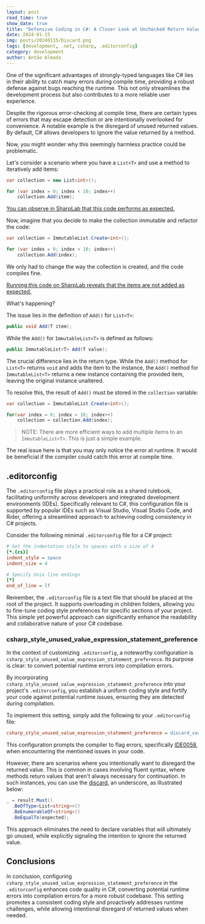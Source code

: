 ```yaml
---
layout: post
read_time: true
show_date: true
title: "Defensive Coding in C#: A Closer Look at Unchecked Return Value Discards"
date: 2024-01-15
img: posts/20240115/Discard.png
tags: [development, .net, csharp, .editorconfig]
category: development
author: Antão Almada
---
```


One of the significant advantages of strongly-typed languages like C# lies in their ability to catch many errors during compile time, providing a robust defense against bugs reaching the runtime. This not only streamlines the development process but also contributes to a more reliable user experience.

Despite the rigorous error-checking at compile time, there are certain types of errors that may escape detection or are intentionally overlooked for convenience. A notable example is the disregard of unused returned values. By default, C# allows developers to ignore the value returned by a method.

Now, you might wonder why this seemingly harmless practice could be problematic.

Let's consider a scenario where you have a `List<T>` and use a method to iteratively add items:

```csharp
var collection = new List<int>();

for (var index = 0; index < 10; index++)
    collection.Add(item);
```

[You can observe in SharpLab that this code performs as expected.](https://sharplab.io/#v2:EYLgxg9gTgpgtADwGwBYA0AXEUCuA7AHwAEAmABgFgAoUgRmqLIAIjaUBua6gNwEMomkADZCYYDAEsIeJgF4meGAHcmAGQkBnDAB4JeDAD4AFAEpOVagDNoRvgL0ATGAjlMy7Jo+dNtTWu888JwQAahCTaiYowQgRMUlpADoAQQcHIy8EMy4qYVFxKTxI6MSAMWgAUV4wAAsjVgBObIsW6iA)

Now, imagine that you decide to make the collection immutable and refactor the code:

```csharp
var collection = ImmutableList.Create<int>();

for (var index = 0; index < 10; index++)
    collection.Add(index);
```

We only had to change the way the collection is created, and the code compiles fine.

[Running this code on SharpLab reveals that the items are not added as expected.](https://sharplab.io/#v2:EYLgxg9gTgpgtADwGwBYA0AXEUCuA7AHwAEAmABgFgAoUgRmqLIAIjaA6AYQgBtuYwMASwh4AzmwCSAWyk4MAQ2B8A3NWoA3eVCaRe/ISKYBeJtNkKlMADKDRGTrHkYYAHkF4MAPgAUASlVU1ABm0N6a2u4AJjAIxkxkykxRMUwuTLQJSXjRCADUub7UTMU6PHwCwnhsAIKRkd7JCP5qVLrlBnhFJWwAYtAAovJgABberACczYHT1EA=)

What's happening?

The issue lies in the definition of `Add()` for `List<T>`:

```csharp
public void Add(T item);
```

While the `Add()` for `ImmutableList<T>` is defined as follows:

```csharp
public ImmutableList<T> Add(T value);
```

The crucial difference lies in the return type. While the `Add()` method for `List<T>` returns `void` and adds the item to the instance, the `Add()` method for `ImmutableList<T>` returns a new instance containing the provided item, leaving the original instance unaltered.

To resolve this, the result of `Add()` must be stored in the `collection` variable:

```csharp
var collection = ImmutableList.Create<int>();

for(var index = 0; index < 10; index++)
    collection = collection.Add(index);
```

> NOTE: There are more efficient ways to add multiple items to an `ImmutableList<T>`. This is just a simple example.

The real issue here is that you may only notice the error at runtime. It would be beneficial if the compiler could catch this error at compile time.

## .editorconfig

The `.editorconfig` file plays a practical role as a shared rulebook, facilitating uniformity across developers and integrated development environments (IDEs). Specifically relevant to C#, this configuration file is supported by popular IDEs such as Visual Studio, Visual Studio Code, and Rider, offering a streamlined approach to achieving coding consistency in C# projects.

Consider the following minimal `.editorconfig` file for a C# project:

```ini
# Set the indentation style to spaces with a size of 4
[*.{cs}]
indent_style = space
indent_size = 4

# Specify Unix line endings
[*]
end_of_line = lf
```

Remember, the `.editorconfig` file is a text file that should be placed at the root of the project. It supports overloading in children folders, allowing you to fine-tune coding style preferences for specific sections of your project. This simple yet powerful approach can significantly enhance the readability and collaborative nature of your C# codebase.

### csharp_style_unused_value_expression_statement_preference

In the context of customizing `.editorconfig`, a noteworthy configuration is `csharp_style_unused_value_expression_statement_preference`. Its purpose is clear: to convert potential runtime errors into compilation errors.

By incorporating `csharp_style_unused_value_expression_statement_preference` into your project's `.editorconfig`, you establish a uniform coding style and fortify your code against potential runtime issues, ensuring they are detected during compilation.

To implement this setting, simply add the following to your `.editorconfig` file:

```ini
csharp_style_unused_value_expression_statement_preference = discard_variable:error
```

This configuration prompts the compiler to flag errors, specifically [IDE0058](https://learn.microsoft.com/en-us/dotnet/fundamentals/code-analysis/style-rules/ide0058), when encountering the mentioned issues in your code.

However, there are scenarios where you intentionally want to disregard the returned value. This is common in cases involving fluent syntax, where methods return values that aren't always necessary for continuation. In such instances, you can use the [discard](https://learn.microsoft.com/en-us/dotnet/csharp/fundamentals/functional/discards), an underscore, as illustrated below:

```csharp
_ = result.Must()
  .BeOfType<List<string>>()
  .BeEnumerableOf<string>()
  .BeEqualTo(expected);
```

This approach eliminates the need to declare variables that will ultimately go unused, while explicitly signaling the intention to ignore the returned value.

## Conclusions

In conclusion, configuring `csharp_style_unused_value_expression_statement_preference` in the `.editorconfig` enhances code quality in C#, converting potential runtime errors into compilation errors for a more robust codebase. This setting promotes a consistent coding style and proactively addresses runtime challenges, while allowing intentional disregard of returned values when needed.
